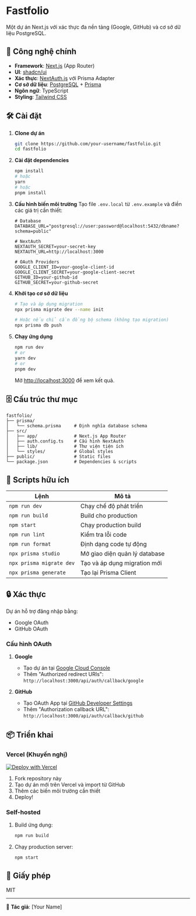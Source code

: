 # Fastfolio

Một dự án Next.js với xác thực đa nền tảng (Google, GitHub) và cơ sở dữ liệu PostgreSQL.

## 🚀 Công nghệ chính

- **Framework**: [Next.js](https://nextjs.org/) (App Router)
- **UI**: [shadcn/ui](https://ui.shadcn.com/)
- **Xác thực**: [NextAuth.js](https://next-auth.js.org/) với Prisma Adapter
- **Cơ sở dữ liệu**: [PostgreSQL](https://www.postgresql.org/) + [Prisma](https://www.prisma.io/)
- **Ngôn ngữ**: TypeScript
- **Styling**: [Tailwind CSS](https://tailwindcss.com/)

## 🛠️ Cài đặt

1. **Clone dự án**
   ```bash
   git clone https://github.com/your-username/fastfolio.git
   cd fastfolio
   ```

2. **Cài đặt dependencies**
   ```bash
   npm install
   # hoặc
   yarn
   # hoặc
   pnpm install
   ```

3. **Cấu hình biến môi trường**
   Tạo file `.env.local` từ `.env.example` và điền các giá trị cần thiết:
   ```env
   # Database
   DATABASE_URL="postgresql://user:password@localhost:5432/dbname?schema=public"
   
   # NextAuth
   NEXTAUTH_SECRET=your-secret-key
   NEXTAUTH_URL=http://localhost:3000
   
   # OAuth Providers
   GOOGLE_CLIENT_ID=your-google-client-id
   GOOGLE_CLIENT_SECRET=your-google-client-secret
   GITHUB_ID=your-github-id
   GITHUB_SECRET=your-github-secret
   ```

4. **Khởi tạo cơ sở dữ liệu**
   ```bash
   # Tạo và áp dụng migration
   npx prisma migrate dev --name init
   
   # Hoặc nếu chỉ cần đồng bộ schema (không tạo migration)
   npx prisma db push
   ```

5. **Chạy ứng dụng**
   ```bash
   npm run dev
   # or
   yarn dev
   # or
   pnpm dev
   ```

   Mở [http://localhost:3000](http://localhost:3000) để xem kết quả.

## 🗄️ Cấu trúc thư mục

```
fastfolio/
├── prisma/
│   └── schema.prisma     # Định nghĩa database schema
├── src/
│   ├── app/              # Next.js App Router
│   ├── auth.config.ts    # Cấu hình NextAuth
│   ├── lib/              # Thư viện tiện ích
│   └── styles/           # Global styles
├── public/               # Static files
└── package.json          # Dependencies & scripts
```

## 🔄 Scripts hữu ích

| Lệnh | Mô tả |
|------|-------|
| `npm run dev` | Chạy chế độ phát triển |
| `npm run build` | Build cho production |
| `npm start` | Chạy production build |
| `npm run lint` | Kiểm tra lỗi code |
| `npm run format` | Định dạng code tự động |
| `npx prisma studio` | Mở giao diện quản lý database |
| `npx prisma migrate dev` | Tạo và áp dụng migration mới |
| `npx prisma generate` | Tạo lại Prisma Client |

## 🔒 Xác thực

Dự án hỗ trợ đăng nhập bằng:
- Google OAuth
- GitHub OAuth

### Cấu hình OAuth

1. **Google**
   - Tạo dự án tại [Google Cloud Console](https://console.cloud.google.com/)
   - Thêm "Authorized redirect URIs": `http://localhost:3000/api/auth/callback/google`

2. **GitHub**
   - Tạo OAuth App tại [GitHub Developer Settings](https://github.com/settings/developers)
   - Thêm "Authorization callback URL": `http://localhost:3000/api/auth/callback/github`

## 📦 Triển khai

### Vercel (Khuyến nghị)

[![Deploy with Vercel](https://vercel.com/button)](https://vercel.com/new/clone?repository-url=https%3A%2F%2Fgithub.com%2Fyour-username%2Ffastfolio)

1. Fork repository này
2. Tạo dự án mới trên Vercel và import từ GitHub
3. Thêm các biến môi trường cần thiết
4. Deploy!

### Self-hosted

1. Build ứng dụng:
   ```bash
   npm run build
   ```

2. Chạy production server:
   ```bash
   npm start
   ```

## 📝 Giấy phép

MIT

---

👤 **Tác giả**: [Your Name]
